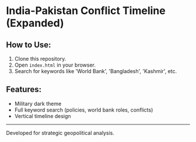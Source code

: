 
# India-Pakistan Conflict Timeline (Expanded)

## How to Use:
1. Clone this repository.
2. Open `index.html` in your browser.
3. Search for keywords like 'World Bank', 'Bangladesh', 'Kashmir', etc.

## Features:
- Military dark theme
- Full keyword search (policies, world bank roles, conflicts)
- Vertical timeline design

---
Developed for strategic geopolitical analysis.
